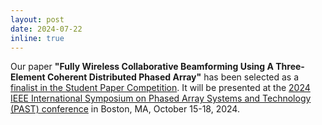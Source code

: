 ```yaml
---
layout: post
date: 2024-07-22
inline: true
---
```


Our paper **"Fully Wireless Collaborative Beamforming Using A Three-Element Coherent Distributed Phased Array"** has been selected as a <ins>finalist in the Student Paper Competition</ins>. It will be presented at the [2024 IEEE International Symposium on Phased Array Systems and Technology (PAST) conference](https://www.ieee-array.org/) in Boston, MA, October 15-18, 2024.
